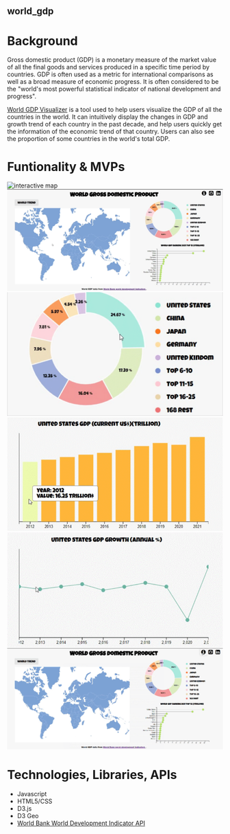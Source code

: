 ## world_gdp
# Background
Gross domestic product (GDP) is a monetary measure of the market value of all the final goods and services produced in a specific time period by countries. GDP is often used as a metric for international comparisons as well as a broad measure of economic progress. It is often considered to be the "world's most powerful statistical indicator of national development and progress".

[World GDP Visualizer](https://shuyangn.github.io/world_gdp_visualization/) is a tool used to help users visualize the GDP of all the countries in the world. It can intuitively display the changes in GDP and growth trend of each country in the past decade, and help users quickly get the information of the economic trend of that country. Users can also see the proportion of some countries in the world's total GDP.

# Funtionality & MVPs
![interactive map](assets/map.GIF)
![users can see corresponding graphs when select a country on the map](assets/change.GIF)
![pie chart shows the proportion of GDP in 2021](assets/pie.GIF)
![interactive barchart](assets/bar.GIF)
![interactive linechart -- annual GDP growth](assets/line.GIF)
![click on info button show more details of this website](assets/info.GIF)



# Technologies, Libraries, APIs

* Javascript
* HTML5/CSS
* D3.js
* D3 Geo
* [World Bank World Development Indicator API](https://api.worldbank.org/v2/country/chn/indicator/)
